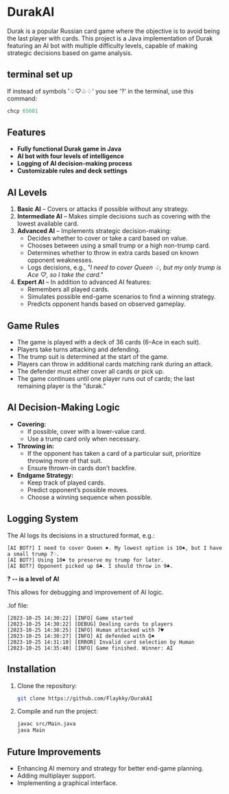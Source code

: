 # DurakAI

Durak is a popular Russian card game where the objective is to avoid being the last player with cards. This project is a Java implementation of Durak featuring an AI bot with multiple difficulty levels, capable of making strategic decisions based on game analysis.


## terminal set up
If instead of symbols '♤♡♧♢' you see '?' in the terminal, use this command:

```powershell
chcp 65001
```


## Features
- **Fully functional Durak game in Java**
- **AI bot with four levels of intelligence**
- **Logging of AI decision-making process**
- **Customizable rules and deck settings**

## AI Levels
1. **Basic AI** – Covers or attacks if possible without any strategy.
2. **Intermediate AI** – Makes simple decisions such as covering with the lowest available card.
3. **Advanced AI** – Implements strategic decision-making:
   - Decides whether to cover or take a card based on value.
   - Chooses between using a small trump or a high non-trump card.
   - Determines whether to throw in extra cards based on known opponent weaknesses.
   - Logs decisions, e.g., _"I need to cover Queen ♤, but my only trump is Ace ♡, so I take the card."_
4. **Expert AI** – In addition to advanced AI features:
   - Remembers all played cards.
   - Simulates possible end-game scenarios to find a winning strategy.
   - Predicts opponent hands based on observed gameplay.

## Game Rules
- The game is played with a deck of 36 cards (6–Ace in each suit).
- Players take turns attacking and defending.
- The trump suit is determined at the start of the game.
- Players can throw in additional cards matching rank during an attack.
- The defender must either cover all cards or pick up.
- The game continues until one player runs out of cards; the last remaining player is the "durak."

## AI Decision-Making Logic
- **Covering:**
  - If possible, cover with a lower-value card.
  - Use a trump card only when necessary.
- **Throwing in:**
  - If the opponent has taken a card of a particular suit, prioritize throwing more of that suit.
  - Ensure thrown-in cards don’t backfire.
- **Endgame Strategy:**
  - Keep track of played cards.
  - Predict opponent’s possible moves.
  - Choose a winning sequence when possible.

## Logging System
The AI logs its decisions in a structured format, e.g.:
```
[AI BOT?] I need to cover Queen ♠. My lowest option is 10♠, but I have a small trump 7♡.
[AI BOT?] Using 10♠ to preserve my trump for later.
[AI BOT?] Opponent picked up 8♣. I should throw in 9♣.
```

**? -- is a level of AI**




This allows for debugging and improvement of AI logic.


.lof file:
```log
[2023-10-25 14:30:22] [INFO] Game started
[2023-10-25 14:30:22] [DEBUG] Dealing cards to players
[2023-10-25 14:30:25] [INFO] Human attacked with 7♥️
[2023-10-25 14:30:27] [INFO] AI defended with Q♠️
[2023-10-25 14:31:10] [ERROR] Invalid card selection by Human
[2023-10-25 14:35:40] [INFO] Game finished. Winner: AI
```

## Installation
1. Clone the repository:
   ```sh
   git clone https://github.com/Flaykky/DurakAI
   ```
2. Compile and run the project:
   ```sh
   javac src/Main.java
   java Main
   ```

## Future Improvements
- Enhancing AI memory and strategy for better end-game planning.
- Adding multiplayer support.
- Implementing a graphical interface.


